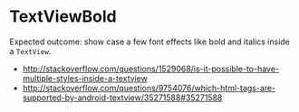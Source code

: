 # TextViewBold

Expected outcome: show case a few font effects like bold and italics inside a `TextView`.

- <http://stackoverflow.com/questions/1529068/is-it-possible-to-have-multiple-styles-inside-a-textview>
- <http://stackoverflow.com/questions/9754076/which-html-tags-are-supported-by-android-textview/35271588#35271588>

